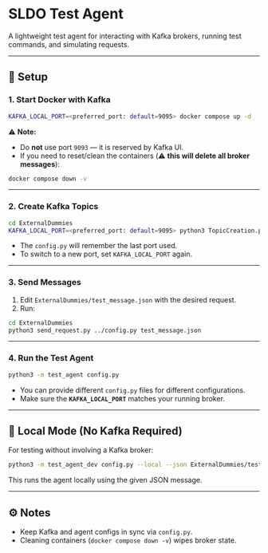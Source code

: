 # SLDO Test Agent

A lightweight test agent for interacting with Kafka brokers, running test commands, and simulating requests.

---

## 🚀 Setup

### 1. Start Docker with Kafka
```bash
KAFKA_LOCAL_PORT=<preferred_port: default=9095> docker compose up -d
```

⚠️ **Note:**  
- Do **not** use port `9093` — it is reserved by Kafka UI.  
- If you need to reset/clean the containers (⚠️ **this will delete all broker messages**):
```bash
docker compose down -v
```

---

### 2. Create Kafka Topics
```bash
cd ExternalDummies
KAFKA_LOCAL_PORT=<preferred_port: default=9095> python3 TopicCreation.py config.py
```

- The `config.py` will remember the last port used.  
- To switch to a new port, set `KAFKA_LOCAL_PORT` again.  

---

### 3. Send Messages
1. Edit `ExternalDummies/test_message.json` with the desired request.  
2. Run:
```bash
cd ExternalDummies
python3 send_request.py ../config.py test_message.json
```

---

### 4. Run the Test Agent
```bash
python3 -m test_agent config.py
```

- You can provide different `config.py` files for different configurations.  
- Make sure the **`KAFKA_LOCAL_PORT`** matches your running broker.  

---

## 🧪 Local Mode (No Kafka Required)
For testing without involving a Kafka broker:
```bash
python3 -m test_agent_dev config.py --local --json ExternalDummies/test_message.json
```

This runs the agent locally using the given JSON message.  

---

## ⚙️ Notes
- Keep Kafka and agent configs in sync via `config.py`.  
- Cleaning containers (`docker compose down -v`) wipes broker state.  
